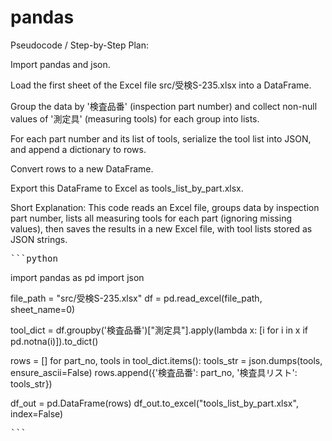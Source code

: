 # pandas
Pseudocode / Step-by-Step Plan:

Import pandas and json.

Load the first sheet of the Excel file src/受検S-235.xlsx into a DataFrame.

Group the data by '検査品番' (inspection part number) and collect non-null values of '測定具' (measuring tools) for each group into lists.

For each part number and its list of tools, serialize the tool list into JSON, and append a dictionary to rows.

Convert rows to a new DataFrame.

Export this DataFrame to Excel as tools_list_by_part.xlsx.

Short Explanation:
This code reads an Excel file, groups data by inspection part number, lists all measuring tools for each part (ignoring missing values), then saves the results in a new Excel file, with tool lists stored as JSON strings.

<pre>```python</pre>
import pandas as pd
import json


file_path = "src/受検S-235.xlsx"
df = pd.read_excel(file_path, sheet_name=0)

tool_dict = df.groupby('検査品番')["測定具"].apply(lambda x: [i for i in x if pd.notna(i)]).to_dict()

rows = []
for part_no, tools in tool_dict.items():
    tools_str = json.dumps(tools, ensure_ascii=False)
    rows.append({'検査品番': part_no, '検査具リスト': tools_str})

df_out = pd.DataFrame(rows)
df_out.to_excel("tools_list_by_part.xlsx", index=False)
<pre>```</pre>

